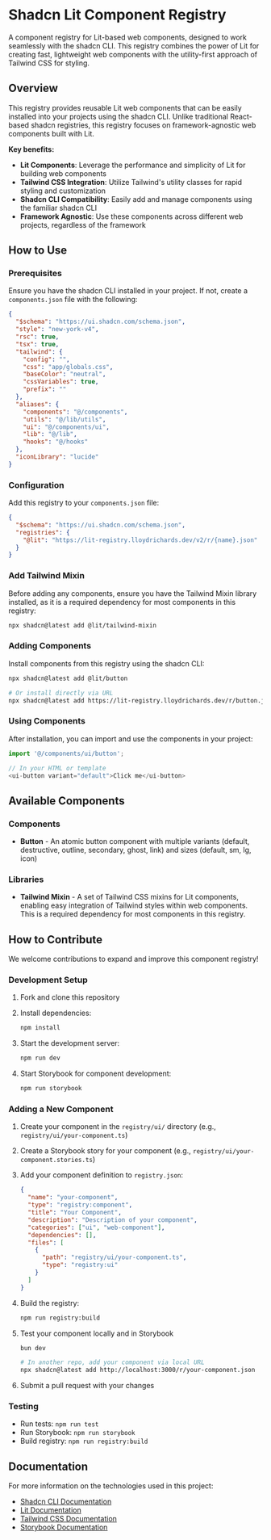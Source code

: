 # Shadcn Lit Component Registry

A component registry for Lit-based web components, designed to work seamlessly
with the shadcn CLI. This registry combines the power of Lit for creating fast,
lightweight web components with the utility-first approach of Tailwind CSS for
styling.

## Overview

This registry provides reusable Lit web components that can be easily installed
into your projects using the shadcn CLI. Unlike traditional React-based shadcn
registries, this registry focuses on framework-agnostic web components built
with Lit.

**Key benefits:**

- **Lit Components**: Leverage the performance and simplicity of Lit for
  building web components
- **Tailwind CSS Integration**: Utilize Tailwind's utility classes for rapid
  styling and customization
- **Shadcn CLI Compatibility**: Easily add and manage components using the
  familiar shadcn CLI
- **Framework Agnostic**: Use these components across different web projects,
  regardless of the framework

## How to Use

### Prerequisites

Ensure you have the shadcn CLI installed in your project. If not, create a
`components.json` file with the following:

```json
{
  "$schema": "https://ui.shadcn.com/schema.json",
  "style": "new-york-v4",
  "rsc": true,
  "tsx": true,
  "tailwind": {
    "config": "",
    "css": "app/globals.css",
    "baseColor": "neutral",
    "cssVariables": true,
    "prefix": ""
  },
  "aliases": {
    "components": "@/components",
    "utils": "@/lib/utils",
    "ui": "@/components/ui",
    "lib": "@/lib",
    "hooks": "@/hooks"
  },
  "iconLibrary": "lucide"
}
```

### Configuration

Add this registry to your `components.json` file:

```json
{
  "$schema": "https://ui.shadcn.com/schema.json",
  "registries": {
    "@lit": "https://lit-registry.lloydrichards.dev/v2/r/{name}.json"
  }
}
```

### Add Tailwind Mixin

Before adding any components, ensure you have the Tailwind Mixin library
installed, as it is a required dependency for most components in this registry:

```bash
npx shadcn@latest add @lit/tailwind-mixin
```

### Adding Components

Install components from this registry using the shadcn CLI:

```bash
npx shadcn@latest add @lit/button

# Or install directly via URL
npx shadcn@latest add https://lit-registry.lloydrichards.dev/r/button.json
```

### Using Components

After installation, you can import and use the components in your project:

```typescript
import '@/components/ui/button';

// In your HTML or template
<ui-button variant="default">Click me</ui-button>
```

## Available Components

### Components

- **Button** - An atomic button component with multiple variants (default,
  destructive, outline, secondary, ghost, link) and sizes (default, sm, lg,
  icon)

### Libraries

- **Tailwind Mixin** - A set of Tailwind CSS mixins for Lit components, enabling
  easy integration of Tailwind styles within web components. This is a required
  dependency for most components in this registry.

## How to Contribute

We welcome contributions to expand and improve this component registry!

### Development Setup

1. Fork and clone this repository
2. Install dependencies:

   ```bash
   npm install
   ```

3. Start the development server:

   ```bash
   npm run dev
   ```

4. Start Storybook for component development:

   ```bash
   npm run storybook
   ```

### Adding a New Component

1. Create your component in the `registry/ui/` directory (e.g.,
   `registry/ui/your-component.ts`)
2. Create a Storybook story for your component (e.g.,
   `registry/ui/your-component.stories.ts`)
3. Add your component definition to `registry.json`:

   ```json
   {
     "name": "your-component",
     "type": "registry:component",
     "title": "Your Component",
     "description": "Description of your component",
     "categories": ["ui", "web-component"],
     "dependencies": [],
     "files": [
       {
         "path": "registry/ui/your-component.ts",
         "type": "registry:ui"
       }
     ]
   }
   ```

4. Build the registry:

   ```bash
   npm run registry:build
   ```

5. Test your component locally and in Storybook

   ```bash
   bun dev

   # In another repo, add your component via local URL
   npx shadcn@latest add http://localhost:3000/r/your-component.json
   ```

6. Submit a pull request with your changes

### Testing

- Run tests: `npm run test`
- Run Storybook: `npm run storybook`
- Build registry: `npm run registry:build`

## Documentation

For more information on the technologies used in this project:

- [Shadcn CLI Documentation](https://ui.shadcn.com/docs/registry)
- [Lit Documentation](https://lit.dev/)
- [Tailwind CSS Documentation](https://tailwindcss.com/docs)
- [Storybook Documentation](https://storybook.js.org/docs)
